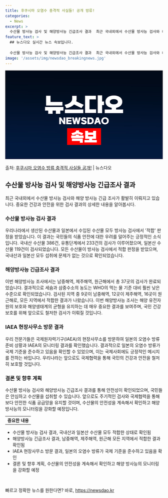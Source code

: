 ```yaml
---
title: 후쿠시마 오염수 충격적 사실들! 공개 방류!
categories:
  - News
excerpt: >
  수산물 방사능 검사 및 해양방사능 긴급조사 결과  최근 국내외에서 수산물 방사능 검사와 해양 방사능 긴급 조…
feature_text: >
  ## 뉴스다오 실시간 뉴스 속보입니다.

  수산물 방사능 검사 및 해양방사능 긴급조사 결과  최근 국내외에서 수산물 방사능 검사와 해양 방사능 긴급 조…
image: '/assets/img/newsdao_breakingnews.jpg'
---
```


![뉴스다오 속보](/assets/img/newsdao_breakingnews.jpg)

<p>출처: <a href="https://newsdao.kr/4330" rel="dofollow">후쿠시마 오염수 방류 충격적 사실들 공개!</a> | 뉴스다오</p>

<h2 data-ke-size="size26">수산물 방사능 검사 및 해양방사능 긴급조사 결과</h2>

<p data-ke-size="size16">최근 국내외에서 수산물 방사능 검사와 해양 방사능 긴급 조사가 활발히 이뤄지고 있습니다. 중요한 건강과 안전을 위한 검사 결과의 상세한 내용을 알아봅시다.</p>

<h3>수산물 방사능 검사 결과</h3>

<p data-ke-size="size16">우리나라에서 생산된 수산물과 일본에서 수입된 수산물 모두 방사능 검사에서 '적합' 판정을 받았습니다. 이 결과는 국민들의 식품 안전에 대한 우려를 덜어주는 긍정적인 소식입니다. 국내산 수산물 386건, 유통단계에서 233건의 검사가 이루어졌으며, 일본산 수산물 119건이 검사되었습니다. 모든 수산물이 방사능 검사에서 적합 판정을 받았으며, 국내산과 일본산 모두 섭취에 문제가 없는 것으로 확인되었습니다.</p>

<h3>해양방사능 긴급조사 결과</h3>

<p data-ke-size="size16">이번 해양방사능 조사에서는 남중해역, 제주해역, 원근해에서 총 37곳의 검사가 완료되었습니다. 결과적으로 세슘과 삼중수소의 농도는 WHO의 먹는 물 기준 대비 훨씬 낮은 수준으로 확인되었습니다. 검사된 지역 중 9곳이 남중해역, 12곳이 제주해역, 16곳이 원근해로, 모든 지역에서 적합한 결과가 나왔습니다. 이번 해양방사능 조사는 해양 유전자원의 보호와 해양생태계의 균형을 유지하는 데 매우 중요한 결과를 보여주며, 국민 건강 보호를 위해 앞으로도 철저한 검사가 이뤄질 것입니다.</p>

<h3>IAEA 현장사무소 방문 결과</h3>

<p data-ke-size="size16">우리 전문가들은 국제원자력기구(IAEA)의 현장사무소를 방문하여 일본의 오염수 방류 준비 상황과 IAEA의 모니터링 결과를 확인했습니다. 결과적으로 일본의 오염수 방류가 국제 기준을 준수하고 있음을 확인할 수 있었으며, 이는 국제사회에도 긍정적인 메시지를 전하는 바입니다. 우리나라는 앞으로도 국제협력을 통해 국민의 건강과 안전을 철저히 보호할 것입니다.</p>

<h3>결론 및 향후 계획</h3>

<p data-ke-size="size16">수산물 방사능 검사와 해양방사능 긴급조사 결과를 통해 안전성이 확인되었으며, 국민들은 안심하고 수산물을 섭취할 수 있습니다. 앞으로도 주기적인 검사와 국제협력을 통해 보다 안전한 식품 공급망을 유지할 것이며, 수산물의 안전성을 계속해서 확인하고 해양 방사능의 모니터링을 강화할 예정입니다.</p>

<table>
    <tr>
        <td style="text-align: center; height: 17px;"><b>중요한 내용</b></td>
    </tr>
</table>

<ul>
    <li>수산물 방사능 검사 결과, 국내산과 일본산 수산물 모두 적합한 상태로 확인됨</li>
    <li>해양방사능 긴급조사 결과, 남중해역, 제주해역, 원근해 모든 지역에서 적합한 결과 확인됨</li>
    <li>IAEA 현장사무소 방문 결과, 일본의 오염수 방류가 국제 기준을 준수하고 있음을 확인</li>
    <li>결론 및 향후 계획, 수산물의 안전성을 계속해서 확인하고 해양 방사능의 모니터링을 강화할 예정</li>
</ul>

<p data-ke-size="size16">&nbsp;</p> 

빠르고 정확한 뉴스를 원한다면? 바로, <a href="https://newsdao.kr" rel="dofollow">https://newsdao.kr</a>



